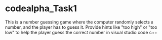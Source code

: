 # codealpha_Task1
This is  a number guessing game where the computer randomly selects a number, and the player has to guess it. Provide hints like "too high" or "too low" to help the player guess the correct number in visual studio code c++
